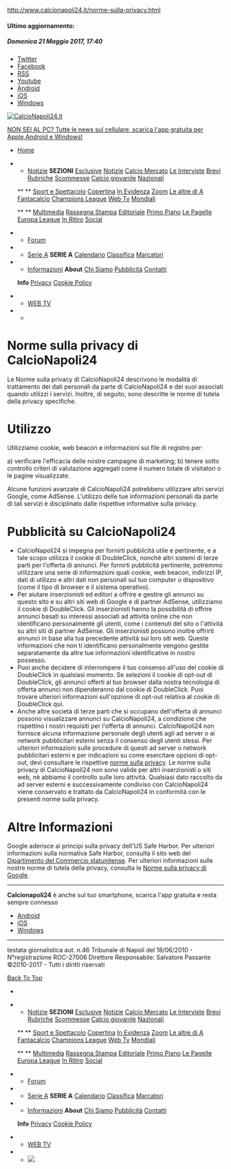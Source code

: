 http://www.calcionapoli24.it/norme-sulla-privacy.html

#### Ultimo aggiornamento:

##### Domenica 21 Maggio 2017, 17:40

-   [Twitter](https://twitter.com/CalcioNapoli24 "Twitter")
-   [Facebook](https://www.facebook.com/CalcioNapoli24.it "Facebook")
-   [RSS](http://www.calcionapoli24.it/feed/ "RSS")
-   [Youtube](https://www.youtube.com/user/CN24redazione "Youtube")
-   [Android](https://play.google.com/store/apps/details?id=it.calcionapoli24.android "Android")
-   [iOS](https://itunes.apple.com/us/app/calcionapoli24/id607011484 "iOS")
-   [Windows](https://www.microsoft.com/it-it/store/apps/calcionapoli24/9nblgggzvknn "Windows")

[![CalcioNapoli24.it](http://resource.calcionapoli24.it/img/logonewcolor.jpg)](http://www.calcionapoli24.it "CalcioNapoli24.it")

<span> [NON SEI AL PC? Tutte le news sul cellulare, scarica l'app gratuita per Apple,Android e Windows!](http://www.calcionapoli24.it/notizie/non-sei-al-pc-segui-il-napoli-ovunque-scarica-subito-l-app-gratuita-n127104.html) </span>

-   [Home](http://www.calcionapoli24.it)
-   -   <a href="#" class="arrow">Notizie</a>
    **SEZIONI**
    [Esclusive](http://www.calcionapoli24.it/esclusive/)
    [Notizie](http://www.calcionapoli24.it/notizie/)
    [Calcio Mercato](http://www.calcionapoli24.it/calcio_mercato/)
    [Le Interviste](http://www.calcionapoli24.it/le_interviste/)
    [Brevi](http://www.calcionapoli24.it/brevi/)
    [Rubriche](http://www.calcionapoli24.it/rubriche/)
    [Scommesse](http://www.calcionapoli24.it/scommesse/)
    [Calcio giovanile](http://www.calcionapoli24.it/calcio_giovanile/)
    [Nazionali](http://www.calcionapoli24.it/nazionali/)

    ** **
    [Sport e Spettacolo](http://www.calcionapoli24.it/sport_e_spettacolo/)
    [Copertina](http://www.calcionapoli24.it/copertina/)
    [In Evidenza](http://www.calcionapoli24.it/in_evidenza/)
    [Zoom](http://www.calcionapoli24.it/zoom/)
    [Le altre di A](http://www.calcionapoli24.it/le_altre_di_a/)
    [Fantacalcio](http://www.calcionapoli24.it/fantacalcio/)
    [Champions League](http://www.calcionapoli24.it/champions_league/)
    [Web Tv](http://www.calcionapoli24.it/web_tv/)
    [Mondiali](http://www.calcionapoli24.it/mondiali/)

    ** **
    [Multimedia](http://www.calcionapoli24.it/multimedia/)
    [Rassegna Stampa](http://www.calcionapoli24.it/rassegna_stampa/)
    [Editoriale](http://www.calcionapoli24.it/editoriale/)
    [Primo Piano](http://www.calcionapoli24.it/primo_piano/)
    [Le Pagelle](http://www.calcionapoli24.it/le_pagelle/)
    [Europa League](http://www.calcionapoli24.it/europa_league/)
    [In Ritiro](http://www.calcionapoli24.it/in_ritiro/)
    [Social](http://www.calcionapoli24.it/social/)

-   -   [Forum](http://forum.calcionapoli24.it)
-   -   <a href="#" class="arrow">Serie A</a>
    **SERIE A**
    [Calendario](http://www.calcionapoli24.it/calendario-serie-a-tim.html)
    [Classifica](http://www.calcionapoli24.it/classifica.html)
    [Marcatori](http://www.calcionapoli24.it/marcatori.html)

-   -   <a href="#" class="arrow">Informazioni</a>
    **About**
    [Chi Siamo](http://www.calcionapoli24.it/chi-siamo)
    [Pubblicità](http://www.calcionapoli24.it/pubblicita)
    [Contatti](http://www.calcionapoli24.it/contatti.html)

    **Info**
    [Privacy](http://www.calcionapoli24.it/norme-sulla-privacy.html)
    [Cookie Policy](http://www.calcionapoli24.it/policy.html)

-   -   [WEB TV](http://www.calcionapoli24.it/webtv)
-   -   

Norme sulla privacy di CalcioNapoli24
=====================================

Le Norme sulla privacy di CalcioNapoli24 descrivono le modalità di trattamento dei dati personali da parte di CalcioNapoli24 e dei suoi associati quando utilizzi i servizi. Inoltre, di seguito, sono descritte le norme di tutela della privacy specifiche.

Utilizzo
========

Utilizziamo cookie, web beacon e informazioni sui file di registro per:

a) verificare l'efficacia delle nostre campagne di marketing;
b) tenere sotto controllo criteri di valutazione aggregati come il numero totale di visitatori o le pagine visualizzate.

Alcune funzioni avanzate di CalcioNapoli24 potrebbero utilizzare altri servizi Google, come AdSense. L'utilizzo delle tue informazioni personali da parte di tali servizi è disciplinato dalle rispettive informative sulla privacy.

Pubblicità su CalcioNapoli24
============================

-   CalcioNapoli24 si impegna per fornirti pubblicità utile e pertinente, e a tale scopo utilizza il cookie di DoubleClick, nonchè altri sistemi di terze parti per l'offerta di annunci. Per fornirti pubblicità pertinente, potremmo utilizzare una serie di informazioni quali cookie, web beacon, indirizzi IP, dati di utilizzo e altri dati non personali sul tuo computer o dispositivo (come il tipo di browser e il sistema operativo).
-   Per aiutare inserzionisti ed editori a offrire e gestire gli annunci su questo sito e su altri siti web di Google e di partner AdSense, utilizziamo il cookie di DoubleClick. Gli inserzionisti hanno la possibilità di offrire annunci basati su interessi associati ad attività online che non identificano personalmente gli utenti, come i contenuti del sito o l'attività su altri siti di partner AdSense. Gli inserzionisti possono inoltre offrirti annunci in base alla tua precedente attività sui loro siti web. Queste informazioni che non ti identificano personalmente vengono gestite separatamente da altre tue informazioni identificative in nostro possesso.
-   Puoi anche decidere di interrompere il tuo consenso all'uso del cookie di DoubleClick in qualsiasi momento. Se selezioni il cookie di opt-out di DoubleClick, gli annunci offerti al tuo browser dalla nostra tecnologia di offerta annunci non dipenderanno dal cookie di DoubleClick. Puoi trovare ulteriori informazioni sull'opzione di opt-out relativa al cookie di DoubleClick qui.
-   Anche altre società di terze parti che si occupano dell'offerta di annunci possono visualizzare annunci su CalcioNapoli24, a condizione che rispettino i nostri requisiti per l'offerta di annunci. CalcioNapoli24 non fornisce alcuna informazione personale degli utenti agli ad server o ai network pubblicitari esterni senza il consenso degli utenti stessi. Per ulteriori informazioni sulle procedure di questi ad server o network pubblicitari esterni e per indicazioni su come esercitare opzioni di opt-out, devi consultare le rispettive [norme sulla privacy](http://www.google.it/privacypolicy.html "normel sulla privacy"). Le norme sulla privacy di CalcioNapoli24 non sono valide per altri inserzionisti o siti web, nè abbiamo il controllo sulle loro attività. Qualsiasi dato raccolto da ad server esterni e successivamente condiviso con CalcioNapoli24 viene conservato e trattato da CalcioNapoli24 in conformità con le presenti norme sulla privacy.

Altre Informazioni
==================

Google aderisce ai principi sulla privacy dell'US Safe Harbor. Per ulteriori informazioni sulla normativa Safe Harbor, consulta il sito web del [Dipartimento del Commercio statunitense](http://www.export.gov/safeharbor/ "Dipartimento del Commercio statunitense"). Per ulteriori informazioni sulle nostre norme di tutela della privacy, consulta le [Norme sulla privacy di Google](http://www.google.it/privacypolicy.html "Norme sulla privacy di Google").

------------------------------------------------------------------------

**Calcionapoli24** è anche sul tuo smartphone, scarica l'app gratuita e resta sempre connesso

-   [Android](https://play.google.com/store/apps/details?id=it.calcionapoli24.android "Android")
-   [iOS](https://itunes.apple.com/us/app/calcionapoli24/id607011484 "iOS")
-   [Windows](https://www.microsoft.com/it-it/store/apps/calcionapoli24/9nblgggzvknn "Windows")

------------------------------------------------------------------------

testata giornalistica aut. n.46 Tribunale di Napoli del 18/06/2010 - N°registrazione ROC-27006
Direttore Responsabile: Salvatore Passante
©2010-2017 - Tutti i diritti riservati

<a href="" id="backTop">Back To Top</a>
-   [](http://www.calcionapoli24.it/)

-   -   <a href="#" class="arrow">Notizie</a>
    **SEZIONI**
    [Esclusive](http://www.calcionapoli24.it/esclusive/)
    [Notizie](http://www.calcionapoli24.it/notizie/)
    [Calcio Mercato](http://www.calcionapoli24.it/calcio_mercato/)
    [Le Interviste](http://www.calcionapoli24.it/le_interviste/)
    [Brevi](http://www.calcionapoli24.it/brevi/)
    [Rubriche](http://www.calcionapoli24.it/rubriche/)
    [Scommesse](http://www.calcionapoli24.it/scommesse/)
    [Calcio giovanile](http://www.calcionapoli24.it/calcio_giovanile/)
    [Nazionali](http://www.calcionapoli24.it/nazionali/)

    ** **
    [Sport e Spettacolo](http://www.calcionapoli24.it/sport_e_spettacolo/)
    [Copertina](http://www.calcionapoli24.it/copertina/)
    [In Evidenza](http://www.calcionapoli24.it/in_evidenza/)
    [Zoom](http://www.calcionapoli24.it/zoom/)
    [Le altre di A](http://www.calcionapoli24.it/le_altre_di_a/)
    [Fantacalcio](http://www.calcionapoli24.it/fantacalcio/)
    [Champions League](http://www.calcionapoli24.it/champions_league/)
    [Web Tv](http://www.calcionapoli24.it/web_tv/)
    [Mondiali](http://www.calcionapoli24.it/mondiali/)

    ** **
    [Multimedia](http://www.calcionapoli24.it/multimedia/)
    [Rassegna Stampa](http://www.calcionapoli24.it/rassegna_stampa/)
    [Editoriale](http://www.calcionapoli24.it/editoriale/)
    [Primo Piano](http://www.calcionapoli24.it/primo_piano/)
    [Le Pagelle](http://www.calcionapoli24.it/le_pagelle/)
    [Europa League](http://www.calcionapoli24.it/europa_league/)
    [In Ritiro](http://www.calcionapoli24.it/in_ritiro/)
    [Social](http://www.calcionapoli24.it/social/)

-   -   [Forum](http://forum.calcionapoli24.it)
-   -   <a href="#" class="arrow">Serie A</a>
    **SERIE A**
    [Calendario](http://www.calcionapoli24.it/calendario-serie-a-tim.html)
    [Classifica](http://www.calcionapoli24.it/classifica.html)
    [Marcatori](http://www.calcionapoli24.it/marcatori.html)

-   -   <a href="#" class="arrow">Informazioni</a>
    **About**
    [Chi Siamo](http://www.calcionapoli24.it/chi-siamo)
    [Pubblicità](http://www.calcionapoli24.it/pubblicita)
    [Contatti](http://www.calcionapoli24.it/contatti.html)

    **Info**
    [Privacy](http://www.calcionapoli24.it/norme-sulla-privacy.html)
    [Cookie Policy](http://www.calcionapoli24.it/policy.html)

-   -   [WEB TV](http://www.calcionapoli24.it/webtv)
-   -   ![](http://www.calcionapoli24.it/img/ico_search.png)


